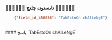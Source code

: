 ### 🍉🍉🍉🍉🍉🍉 تابستون چلنج 🍉🍉🍉🍉🍉🍉


```json
    {"field_id_458036": "TabEstoOn chAlLeNgE"}
```
<br>
#### پاسخ `TabEstoOn chAlLeNgE`